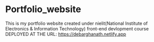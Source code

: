 # Portfolio_website
This is my portfolio website created under nielit(National Institute of Electronics & Information Technology) front-end devlopment course
DEPLOYED AT THE URL: https://debarghanath.netlify.app
